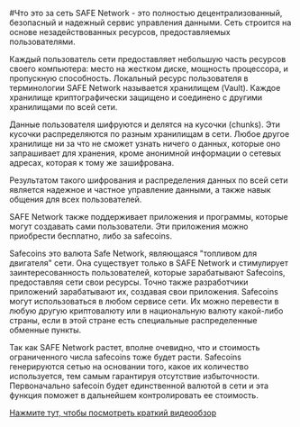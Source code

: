 #Что это за сеть
SAFE Network - это полностью децентрализованный, безопасный и надежный сервис управления данными. Сеть строится на основе незадействованных ресурсов, предоставляемых пользователями.

Каждый пользователь сети предоставляет небольшую часть ресурсов своего компьютера: место на жестком диске, мощность процессора, и пропускную способность. Локальный ресурс пользователя в терминологии SAFE Network называется хранилищем (Vault). Каждое хранилище криптографически защищено и соединено с другими хранилищами по всей сети.

Данные пользователя шифруются и делятся на кусочки (chunks). Эти кусочки распределяются по разным хранилищам в сети. Любое другое хранилище ни за что не сможет узнать ничего о данных, которые оно запрашивает для хранения, кроме анонимной информации о сетевых адресах, которая к тому же зашифрована.

Результатом такого шифрования и распределения данных по всей сети является надежное и частное управление данными, а также навык общения для всех пользователей.

SAFE Network также поддерживает приложения и программы, которые могут создавать сами пользователи. Эти приложения можно приобрести бесплатно, либо за safecoins.

Safecoins это валюта Safe Network, являющаяся "топливом для двигателя" сети. Она существует только в SAFE Network и стимулирует заинтересованность пользователей, которые зарабатывают Safecoins, предоставляя сети свои ресурсы. Точно также разработчики приложений зарабатывают их, создавая свои приложения. Safecoins могут использоваться в любом сервисе сети. Их можно перевести в любую другую криптовалюту или в национальную валюту какой-либо страны, если в этой стране есть специальные распределенные обменные пункты.

Так как SAFE Network растет, вполне очевидно, что и стоимость ограниченного числа safecoins тоже будет расти. Safecoins генерируются сетью на основании того, какое их количество используется, тем самым гарантируя отсутствие избыточности. Первоначально safecoin будет единственной валютой в сети и эта функция поможет в дальнейшем контролировать ее стоимость.

[Нажмите тут, чтобы посмотреть краткий видеообзор](https://www.youtube.com/watch?v=RdGH40oUVDY)
